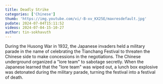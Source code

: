 ```yaml
---
title: Deadly Strike
categories: ['Chinese']
thumb: 'https://img.youtube.com/vi/-B-xv_KX25E/maxresdefault.jpg'
pudate: 2024-07-04T15:11:52
videos: 2024-07-04-15-10-27
author: tin-sokhavuth
---
```

During the Husong War in 1932, the Japanese invaders held a military parade in the name of celebrating the Tianchang Festival to threaten the Chinese side to make concessions in the negotiations. The Chinese underground organized a "lore team" to sabotage secretly. When the Japanese learned that the "lore team" was wiped out, a lunch box explosive was detonated during the military parade, turning the festival into a festival of death.